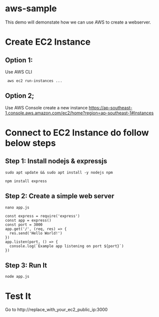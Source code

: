 # aws-sample
This demo will demonstate how we can use AWS to create a webserver.


# Create EC2 Instance
  ## Option 1:
  Use AWS CLI
  ```
   aws ec2 run-instances ...
  ```
  ## Option 2;
   Use AWS Console create a new instance
   https://ap-southeast-1.console.aws.amazon.com/ec2/home?region=ap-southeast-1#Instances


# Connect to EC2 Instance do follow below steps


## Step 1: Install nodejs & expressjs
```
sudo apt update && sudo apt install -y nodejs npm
```
```
npm install express
```

## Step 2: Create a simple web server
```
nano app.js
```

```
const express = require('express')
const app = express()
const port = 3000
app.get('/', (req, res) => {
  res.send('Hello World!')
})
app.listen(port, () => {
  console.log(`Example app listening on port ${port}`)
})
```

## Step 3: Run It
```
node app.js
```

# Test It

Go to http://replace_with_your_ec2_public_ip:3000

